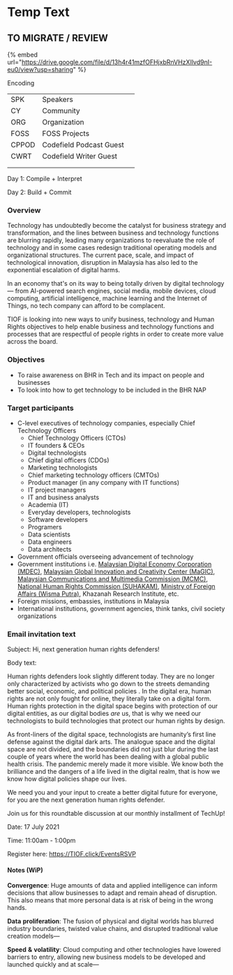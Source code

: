 # Temp Text

## TO MIGRATE / REVIEW

{% embed url="https://drive.google.com/file/d/13h4r41mzfOFHjxbRnVHzXIlvd9nI-eu0/view?usp=sharing" %}







Encoding

|       |                         |   |
| ----- | ----------------------- | - |
| SPK   | Speakers                |   |
| CY    | Community               |   |
| ORG   | Organization            |   |
| FOSS  | FOSS Projects           |   |
| CPPOD | Codefield Podcast Guest |   |
| CWRT  | Codefield Writer Guest  |   |
|       |                         |   |
|       |                         |   |





Day 1: Compile + Interpret

Day 2: Build + Commit





### Overview <a href="#_x7oejvklssa4" id="_x7oejvklssa4"></a>

Technology has undoubtedly become the catalyst for business strategy and transformation, and the lines between business and technology functions are blurring rapidly, leading many organizations to reevaluate the role of technology and in some cases redesign traditional operating models and organizational structures. The current pace, scale, and impact of technological innovation, disruption in Malaysia has also led to the exponential escalation of digital harms.

In an economy that's on its way to being totally driven by digital technology— from AI-powered search engines, social media, mobile devices, cloud computing, artificial intelligence, machine learning and the Internet of Things, no tech company can afford to be complacent.

TIOF is looking into new ways to unify business, technology and Human Rights objectives to help enable business and technology functions and processes that are respectful of people rights in order to create more value across the board.

### Objectives <a href="#_j2kn925ycls0" id="_j2kn925ycls0"></a>

* To raise awareness on BHR in Tech and its impact on people and businesses
* To look into how to get technology to be included in the BHR NAP

### Target participants <a href="#_y9bjwh594pgd" id="_y9bjwh594pgd"></a>

* C-level executives of technology companies, especially Chief Technology Officers
  * Chief Technology Officers (CTOs)
  * IT founders & CEOs
  * Digital technologists
  * Chief digital officers (CDOs)
  * Marketing technologists
  * Chief marketing technology officers (CMTOs)
  * Product manager (in any company with IT functions)
  * IT project managers
  * IT and business analysts
  * Academia (IT)
  * Everyday developers, technologists
  * Software developers
  * Programers
  * Data scientists
  * Data engineers
  * Data architects
* Government officials overseeing advancement of technology
* Government institutions i.e. [Malaysian Digital Economy Corporation (MDEC)](https://mdec.my), [Malaysian Global Innovation and Creativity Center (MaGIC)](https://www.mymagic.my), [Malaysian Communications and Multimedia Commission (MCMC)](https://www.mcmc.gov.my/en/home), [National Human Rights Commission (SUHAKAM)](https://suhakam.org.my), [Ministry of Foreign Affairs (Wisma Putra)](https://www.kln.gov.my), Khazanah Research Institute, etc.
* Foreign missions, embassies, institutions in Malaysia
* International institutions, government agencies, think tanks, civil society organizations

### &#x20;<a href="#_nkzofsmb6yhb" id="_nkzofsmb6yhb"></a>

### Email invitation text <a href="#_ksqide2mktr4" id="_ksqide2mktr4"></a>

Subject: Hi, next generation human rights defenders!

Body text:

Human rights defenders look slightly different today. They are no longer only characterized by activists who go down to the streets demanding better social, economic, and political policies . In the digital era, human rights are not only fought for online, they literally take on a digital form. Human rights protection in the digital space begins with protection of our digital entities, as our digital bodies _are_ us, that is why we need our technologists to build technologies that protect our human rights by design.

As front-liners of the digital space, technologists are humanity’s first line defense against the digital dark arts. The analogue space and the digital space are not divided, and the boundaries did not just blur during the last couple of years where the world has been dealing with a global public health crisis. The pandemic merely made it more visible. We know both the brilliance and the dangers of a life lived in the digital realm, that is how we know how digital policies shape our lives.

We need you and your input to create a better digital future for everyone, for you are the next generation human rights defender.

Join us for this roundtable discussion at our monthly installment of TechUp!

Date: 17 July 2021

Time: 11:00am - 1:00pm

Register here: https://TIOF.click/EventsRSVP

#### Notes (WiP) <a href="#_klfondfeijta" id="_klfondfeijta"></a>

**Convergence**: Huge amounts of data and applied intelligence can inform decisions that allow businesses to adapt and remain ahead of disruption. This also means that more personal data is at risk of being in the wrong hands.

**Data** **proliferation**: The fusion of physical and digital worlds has blurred industry boundaries, twisted value chains, and disrupted traditional value creation models—

**Speed** **&** **volatility**: Cloud computing and other technologies have lowered barriers to entry, allowing new business models to be developed and launched quickly and at scale—

